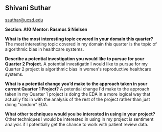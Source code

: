 ## Shivani Suthar
ssuthar@ucsd.edu

**Section: A10**
**Mentor: Rasmus S Nielsen**

**What is the most interesting topic covered in your domain this quarter?**
The most interesting topic covered in my domain this quarter is the topic of algorithmic bias in healthcare systems.

**Describe a potential investigation you would like to pursue for your Quarter 2 Project.**
A potential investigatin I would like to pursue for my Quarter 2 project is algorithmic bias in women's reproductive healthcare systems.

**What is a potential change you’d make to the approach taken in your current Quarter 1 Project?**
A potential change I'd make to the approach taken in my Quarter 1 project is doing the EDA in a more logical way that actually fits in with the analysis of the rest of the project rather than just doing "random" EDA.

**What other techniques would you be interested in using in your project?**
Other techniques I would be interested in using in my project is sentiment analysis if I potentially get the chance to work with patient review data. 
